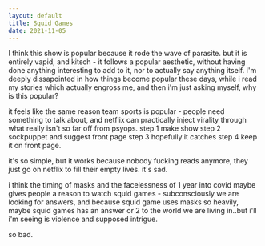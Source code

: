 ```yaml
---
layout: default
title: Squid Games
date: 2021-11-05
---
```


I think this show is popular because it rode the wave of parasite.
but it is entirely vapid, and kitsch - it follows a popular aesthetic, without having done anything interesting to add to it, nor to actually say anything itself. I'm deeply dissapointed in how things become popular these days, while i read my stories which actually engross me, and then i'm just asking myself, why is this popular?

it feels like the same reason team sports is popular - people need something to talk about, and netflix can practically inject virality through what really isn't so far off from psyops.
step 1 make show
step 2 sockpuppet and suggest front page
step 3 hopefully it catches
step 4 keep it on front page.

it's so simple, but it works because nobody fucking reads anymore, they just go on netflix to fill their empty lives. it's sad.

i think the timing of masks and the facelessness of 1 year into covid maybe gives people a reason to watch squid games - subconsciously we are looking for answers, and because squid game uses masks so heavily, maybe squid games has an answer or 2 to the world we are living in..but i'll i'm seeing is violence and supposed intrigue.

so bad.
